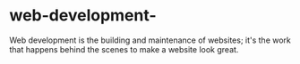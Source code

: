 # web-development-
Web development is the building and maintenance of websites; it's the work that happens behind the scenes to make a website look great.
